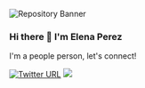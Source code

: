 ![Repository Banner](https://raw.githubusercontent.com/elenajp/elenajp/main/me_diving.png)

### Hi there 👋 I'm Elena Perez

I'm a people person, let's connect!

[![Twitter URL](https://img.shields.io/twitter/url/https/twitter.com/Perez84Elena.svg?style=social&label=Follow)](https://twitter.com/Perez84Elena)
[![](https://img.shields.io/badge/Connect-%230077B5.svg?logo=linkedin&style=sociallabel=Connect)](https://www.linkedin.com/in/elena-perez-2a5890192/)

<!--
**elenajp/elenajp** is a ✨ _special_ ✨ repository because its `README.md` (this file) appears on your GitHub profile.

Here are some ideas to get you started:

- 🔭 I’m currently working on ...
- 🌱 I’m currently learning ...
- 👯 I’m looking to collaborate on ...
- 🤔 I’m looking for help with ...
- 💬 Ask me about ...
- 📫 How to reach me: ...
- 😄 Pronouns: ...
- ⚡ Fun fact: ...
-->
